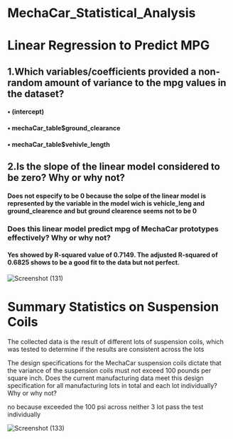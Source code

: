 # MechaCar_Statistical_Analysis


# Linear Regression to Predict MPG

  ##  1.Which variables/coefficients provided a non-random amount of variance to the mpg values in the             dataset?
    
#### •	(intercept)

#### •	mechaCar_table$ground_clearance

#### •	mechaCar_table$vehivle_length

 ##   2.Is the slope of the linear model considered to be zero? Why or why not?
    
   #### Does not especify to be 0 because the solpe of the linear model is represented by the variable in the model wich is vehicle_leng and ground_clearence and but ground clearence seems not to be 0
    
    
  ###  Does this linear model predict mpg of MechaCar prototypes effectively? Why or why not?
  
  #### Yes showed by R-squared value of 0.7149. The adjusted R-squared of 0.6825 shows to be a good fit to the data but not perfect.
    
![Screenshot (131)](https://user-images.githubusercontent.com/114957364/218589349-7443c4fd-1bb2-44e0-a237-9b5a52e86554.png)

# Summary Statistics on Suspension Coils

The collected data is the result of different lots of suspension coils, which was tested to determine if the results are consistent across the lots 

The design specifications for the MechaCar suspension coils dictate that the variance of the suspension coils must not exceed 100 pounds per square inch. Does the current manufacturing data meet this design specification for all manufacturing lots in total and each lot individually? Why or why not?

no because exceeded the 100 psi across neither 3 lot pass the test individually

![Screenshot (133)](https://user-images.githubusercontent.com/114957364/218597759-fc266a01-6f0b-4d52-9cbc-2004791b48fa.png)

